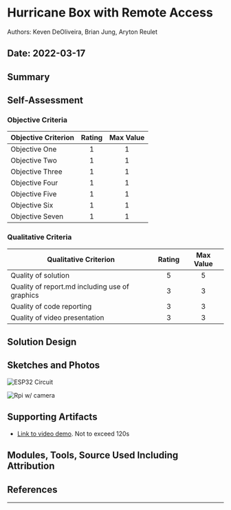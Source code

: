 # Hurricane Box with Remote Access
Authors: Keven DeOliveira, Brian Jung, Aryton Reulet

Date: 2022-03-17
-----

## Summary


## Self-Assessment

### Objective Criteria

| Objective Criterion | Rating | Max Value  | 
|---------------------------------------------|:-----------:|:---------:|
| Objective One | 1  |  1     | 
| Objective Two | 1 |  1     | 
| Objective Three | 1 |  1     | 
| Objective Four | 1 |  1     | 
| Objective Five | 1 |  1     | 
| Objective Six | 1 |  1     | 
| Objective Seven | 1 |  1     | 


### Qualitative Criteria

| Qualitative Criterion | Rating | Max Value  | 
|---------------------------------------------|:-----------:|:---------:|
| Quality of solution | 5 |  5     | 
| Quality of report.md including use of graphics | 3 |  3     | 
| Quality of code reporting | 3 |  3     | 
| Quality of video presentation | 3 |  3     | 


## Solution Design



## Sketches and Photos
![ESP32 Circuit](https://github.com/BU-EC444/Team13-DeOliveira-Jung-Reulet/blob/master/quest-3/images/IMG-0391.JPG)

![Rpi w/ camera](https://github.com/BU-EC444/Team13-DeOliveira-Jung-Reulet/blob/master/quest-3/images/IMG-0392.JPG)


## Supporting Artifacts
- [Link to video demo](). Not to exceed 120s


## Modules, Tools, Source Used Including Attribution

## References

-----

